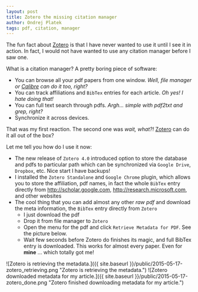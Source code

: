 ```yaml
---
layout: post
title: Zotero the missing citation manager
author: Ondrej Platek
tags: pdf, citation, manager
---
```


The fun fact about [Zotero](https://www.zotero.org/) is that I have never wanted to use it until I see it in action.
In fact, I would not have wanted to use any citation manager before I saw one.

What is a citation manager? A pretty boring piece of software:

- You can browse all your pdf papers from one window. _Well, file manager or [Calibre](www.calibre.com) can do it too, right?_
- You can track affiliations and ``BibTex`` entries for each article. _Oh yes! I hate doing that!_
- You can full text search through pdfs. _Argh... simple with pdf2txt and grep, right?_
- Synchronize it across devices.

That was my first reaction. The second one was _wait, what?!_ [Zotero](https://www.zotero.org/) can do it all out of the box?

Let me tell you how do I use it now:

* The new release of ``Zotero 4.0`` introduced option to store the database and pdfs to particular path which can be synchronized via ``Google Drive``, ``Dropbox``, etc. Nice start I have backups!
* I installed the ``Zotero Standalone`` and ``Google Chrome`` plugin, which allows you to store the affiliation, pdf names, in fact the whole ``BibTex`` entry directly from http://scholar.google.com, http://research.microsoft.com, and other websites
* The cool thing that you can add almost any other *raw pdf* and download the meta information, the ``BibTex`` entry directly from ``Zotero``
    - I just download the pdf
    - Drop it from file manager to ``Zotero``
    - Open the menu for the pdf and click ``Retrieve Metadata for PDF``. See the picture below.
    - Wait few seconds before Zotero do finishes its magic, and full BibTex entry is downloaded.
    This works for almost every paper. Even for **mine** ... which totally got me!

![Zotero is retrieving the metadata.]({{ site.baseurl }}/public/2015-05-17-zotero_retrieving.png "Zotero is retrieving the metadata.")
![Zotero downloaded metadata for my article.]({{ site.baseurl }}/public/2015-05-17-zotero_done.png "Zotero finished downloading metadata for my article.")
